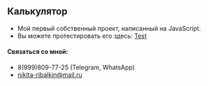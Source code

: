 
## Калькулятор

- Мой первый собственный проект, написанный на JavaScript.
- Вы можете протестировать его здесь: [Test](https://neekit95.github.io/Calculator/)
  
 #### Связаться со мной:
 - 8(999)809-77-25  (Telegram, WhatsApp)
 - nikita-ribalkin@mail.ru
